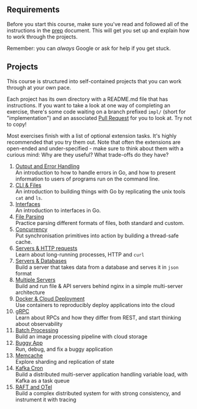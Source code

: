 <!--forhugo
+++
title="Projects"
+++
forhugo-->

## Requirements

Before you start this course, make sure you've read and followed all of the instructions in the [prep](../prep/README.md) document. This will get you set up and explain how to work through the projects.

Remember: you can _always_ Google or ask for help if you get stuck.

## Projects

This course is structured into self-contained projects that you can work through at your own pace.

Each project has its own directory with a README.md file that has instructions. If you want to take a look at one way of completing an exercise, there's some code waiting on a branch prefixed `impl/` (short for "implementation") and an associated [Pull Request](https://github.com/CodeYourFuture/immersive-go-course/pulls) for you to look at. Try not to copy!

Most exercises finish with a list of optional extension tasks. It's highly recommended that you try them out. Note that often the extensions are open-ended and under-specified - make sure to think about them with a curious mind: Why are they useful? What trade-offs do they have?

1. [Output and Error Handling](./output-and-error-handling)
   <br>An introduction to how to handle errors in Go, and how to present information to users of programs run on the command line.
1. [CLI & Files](./cli-files)
   <br>An introduction to building things with Go by replicating the unix tools `cat` and `ls`.
1. [Interfaces](./interfaces)
   <br>An introduction to interfaces in Go.
1. [File Parsing](./file-parsing)
   <br>Practice parsing different formats of files, both standard and custom.
1. [Concurrency](./concurrency)
   <br>Put synchronisation primitives into action by building a thread-safe cache.
1. [Servers & HTTP requests](./http-auth)
   <br>Learn about long-running processes, HTTP and `curl`
1. [Servers & Databases](./server-database)
   <br>Build a server that takes data from a database and serves it in `json` format
1. [Multiple Servers](./multiple-servers)
   <br>Build and run file & API servers behind nginx in a simple multi-server architecture
1. [Docker & Cloud Deployment](./docker-cloud/)
   <br>Use containers to reproducibly deploy applications into the cloud
1. [gRPC](./grpc-client-server)
   <br>Learn about RPCs and how they differ from REST, and start thinking about observability
1. [Batch Processing](./batch-processing/)
   <br>Build an image processing pipeline with cloud storage
1. [Buggy App](./buggy-app/)
   <br>Run, debug, and fix a buggy application
1. [Memcache](./memcached-clusters)
   <br>Explore sharding and replication of state
1. [Kafka Cron](./kafka-cron)
   <br>Build a distributed multi-server application handling variable load, with Kafka as a task queue
1. [RAFT and OTel](./raft-otel)
   <br>Build a complex distributed system for with strong consistency, and instrument it with tracing
